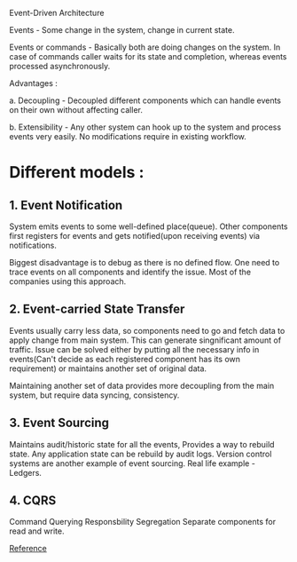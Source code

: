 Event-Driven Architecture

Events - Some change in the system, change in current state.

Events or commands - Basically both are doing changes  on the system. In case of commands caller waits for its state and completion, whereas events processed asynchronously.

Advantages : 

a. Decoupling - Decoupled different components which can handle events on their own without affecting caller.

b. Extensibility - Any other system can hook up to the system and process events very easily. No modifications require in existing workflow.


# Different models :

## 1. Event Notification

System emits events to some well-defined place(queue). Other components first registers for events and gets notified(upon receiving events) via notifications.

Biggest disadvantage is to debug as there is no defined flow. One need to trace events on all components and identify the issue.
Most of the companies using this approach.

## 2. Event-carried State Transfer

Events usually carry less data, so components need to go and fetch data to apply change from main system. This can generate singnificant amount of traffic. Issue can be solved either by putting all the necessary info in events(Can't decide as each registered component has its own requirement) or maintains another set of original data.

Maintaining another set of data provides more decoupling from the main system, but require data syncing, consistency.

## 3. Event Sourcing

Maintains audit/historic state for all the events, Provides a way to rebuild state. Any application state can be rebuild by audit logs.
Version control systems are another example of event sourcing. Real life example - Ledgers.

## 4. CQRS

Command Querying Responsbility Segregation
Separate components for read and write.


[Reference](https://www.youtube.com/watch?v=STKCRSUsyP0&t=1828s)
